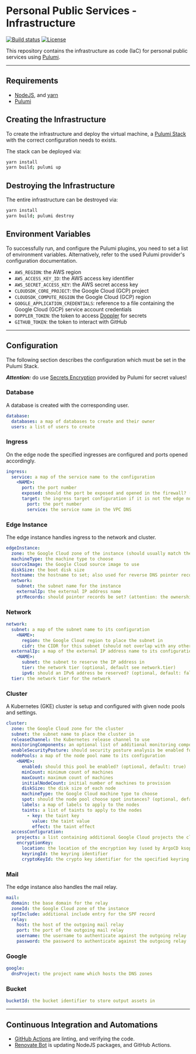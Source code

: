 # Personal Public Services - Infrastructure

[![Build status](https://img.shields.io/github/actions/workflow/status/muhlba91/muehlbachler-public-services-infrastructure/pipeline.yml?style=for-the-badge)](https://github.com/muhlba91/muehlbachler-public-services-infrastructure/actions/workflows/pipeline.yml)
[![License](https://img.shields.io/github/license/muhlba91/muehlbachler-public-services-infrastructure?style=for-the-badge)](LICENSE.md)

This repository contains the infrastructure as code (IaC) for personal public services using [Pulumi](http://pulumi.com).

---

## Requirements

- [NodeJS](https://nodejs.org/en), and [yarn](https://yarnpkg.com)
- [Pulumi](https://www.pulumi.com/docs/install/)

## Creating the Infrastructure

To create the infrastructure and deploy the virtual machine, a [Pulumi Stack](https://www.pulumi.com/docs/concepts/stack/) with the correct configuration needs to exists.

The stack can be deployed via:

```bash
yarn install
yarn build; pulumi up
```

## Destroying the Infrastructure

The entire infrastructure can be destroyed via:

```bash
yarn install
yarn build; pulumi destroy
```

## Environment Variables

To successfully run, and configure the Pulumi plugins, you need to set a list of environment variables. Alternatively, refer to the used Pulumi provider's configuration documentation.

- `AWS_REGION`: the AWS region
- `AWS_ACCESS_KEY_ID`: the AWS access key identifier
- `AWS_SECRET_ACCESS_KEY`: the AWS secret access key
- `CLOUDSDK_CORE_PROJECT`: the Google Cloud (GCP) project
- `CLOUDSDK_COMPUTE_REGION` the Google Cloud (GCP) region
- `GOOGLE_APPLICATION_CREDENTIALS`: reference to a file containing the Google Cloud (GCP) service account credentials
- `DOPPLER_TOKEN`: the token to access [Doppler](https://www.doppler.com) for secrets
- `GITHUB_TOKEN`: the token to interact with GitHub

---

## Configuration

The following section describes the configuration which must be set in the Pulumi Stack.

***Attention:*** do use [Secrets Encryption](https://www.pulumi.com/docs/concepts/secrets/#:~:text=Pulumi%20never%20sends%20authentication%20secrets,“secrets”%20for%20extra%20protection.) provided by Pulumi for secret values!

### Database

A database is created with the corresponding user.

```yaml
database:
  databases: a map of databases to create and their owner
  users: a list of users to create
```

### Ingress

On the edge node the specified ingresses are configured and ports opened accordingly.

```yaml
ingress:
  service: a map of the service name to the configuration
    <NAME>:
      port: the port number
      exposed: should the port be exposed and opened in the firewall? (optional, default: false)
      target: the ingress target configuration if it is not the edge node (optional)
        port: the port number
        service: the service name in the VPC DNS
```

### Edge Instance

The edge instance handles ingress to the network and cluster.

```yaml
edgeInstance:
  zone: the Google Cloud zone of the instance (should usually match the cluster zone)
  machineType: the machine type to choose
  sourceImage: the Google Cloud source image to use
  diskSize: the boot disk size
  hostname: the hostname to set; also used for reverse DNS pointer records (optional)
  network:
    subnet: the subnet name for the instance
    externalIp: the external IP address name
    ptrRecords: should pointer records be set? (attention: the ownership must be verified!)
```

### Network

```yaml
network:
  subnet: a map of the subnet name to its configuration
    <NAME>:
      region: the Google Cloud region to place the subnet in
      cidr: the CIDR for this subnet (should not overlap with any other subnet CIDR)
  externalIp: a map of the external IP address name to its configuration
    <NAME>:
      subnet: the subnet to reserve the IP address in
      tier: the network tier (optional, default see network.tier)
      ipv6: should an IPv6 address be reserved? (optional, default: false, tier MUST be PREMIUM)
  tier: the network tier for the network
```

### Cluster

A Kubernetes (GKE) cluster is setup and configured with given node pools and settings.

```yaml
cluster:
  zone: the Google Cloud zone for the cluster
  subnet: the subnet name to place the cluster in
  releaseChannel: the Kubernetes release channel to use
  monitoringComponents: an optional list of additional monitoring components to enable (SYSTEM_COMPONENTS are always enabled)
  enableSecurityPosture: should security posture analysis be enabled for the cluster and its nodes? (optional, default: false)
  nodePools: a map of the node pool name to its configuration
    <NAME>:
      enabled: should this pool be enabled? (optional, default: true)
      minCount: minimum count of machines
      maxCount: maximum count of machines
      initialNodeCount: initial number of machines to provision
      diskSize: the disk size of each node
      machineType: the Google Cloud machine type to choose
      spot: should the node pool choose spot instances? (optional, default: false)
      labels: a map of labels to apply to the nodes
      taints: a list of taints to apply to the nodes
        - key: the taint key
          value: the taint value
          effect: the taint effect
  accessConfiguration:
    projects: a list containing additional Google Cloud projects the cluster/nodes/services are allowed to access
    encryptionKey:
      location: the location of the encryption key (used by ArgoCD ksops)
      keyringId: the keyring identifier
      cryptoKeyId: the crypto key identifier for the specified keyring
```

### Mail

The edge instance also handles the mail relay.

```yaml
mail:
  domain: the base domain for the relay
  zoneId: the Google Cloud zone of the instance
  spfInclude: additional include entry for the SPF record
  relay:
    host: the host of the outgoing mail relay
    port: the port of the outgoing mail relay
    username: the username to authenticate against the outgoing relay
    password: the password to authenticate against the outgoing relay
```

### Google

```yaml
google:
  dnsProject: the project name which hosts the DNS zones
```

### Bucket

```yaml
bucketId: the bucket identifier to store output assets in
```

---

## Continuous Integration and Automations

- [GitHub Actions](https://docs.github.com/en/actions) are linting, and verifying the code.
- [Renovate Bot](https://github.com/renovatebot/renovate) is updating NodeJS packages, and GitHub Actions.
